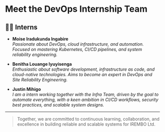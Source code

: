 # Meet the DevOps Internship Team

## 👩‍💻 Interns

- **Moise Iradukunda Ingabire**  
  *Passionate about DevOps, cloud infrastructure, and automation. Focused on mastering Kubernetes, CI/CD pipelines, and system reliability engineering.*

- **Benitha Louange Iyuyisenga**  
  *Enthusiastic about software development, infrastructure as code, and cloud-native technologies. Aims to become an expert in DevOps and Site Reliability Engineering.*

- **Justin Mihigo**  
  *I am a intern working together with the Infra Team, driven by the goal to automate everything, with a keen ambition in CI/CD workflows, security best practices, and scalable system designs.*

---
> Together, we are committed to continuous learning, collaboration, and excellence in building reliable and scalable systems for IREMBO Ltd.
